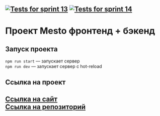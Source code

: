 [![Tests for sprint 13](https://github.com/BaturinSS/express-mesto-gha/actions/workflows/tests-13-sprint.yml/badge.svg)](https://github.com/BaturinSS/express-mesto-gha/actions/workflows/tests-13-sprint.yml) [![Tests for sprint 14](https://github.com/BaturinSS/express-mesto-gha/actions/workflows/tests-14-sprint.yml/badge.svg)](https://github.com/BaturinSS/express-mesto-gha/actions/workflows/tests-14-sprint.yml)  
---
# Проект Mesto фронтенд + бэкенд

## Запуск проекта
`npm run start` — запускает сервер   
`npm run dev` — запускает сервер с hot-reload  

## Ссылка на проект
[Ссылка на сайт](https://baturinss.github.io/express-mesto-gha/)  
[Ссылка на репозиторий](https://github.com/BaturinSS/express-mesto-gha/)  
---
